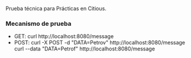 Prueba técnica para Prácticas en Citious.

### Mecanismo de prueba
* GET: curl http://localhost:8080/message
* POST: curl -X POST -d "DATA=Petrov"  http://localhost:8080/message
	curl --data "DATA=Petrof" http://localhost:8080/message
